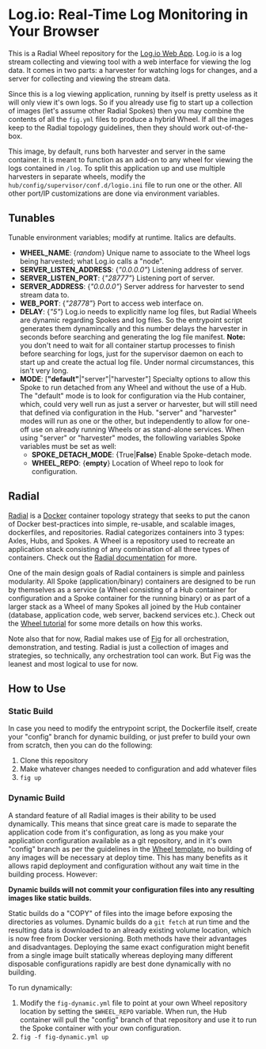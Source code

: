 # Log.io: Real-Time Log Monitoring in Your Browser

This is a Radial Wheel repository for the [Log.io Web App][log.io].  Log.io is a
log stream collecting and viewing tool with a web interface for viewing the log
data. It comes in two parts: a harvester for watching logs for changes, and a
server for collecting and viewing the stream data.

Since this is a log viewing application, running by itself is pretty useless as
it will only view it's own logs. So if you already use fig to start up a
collection of images (let's assume other Radial Spokes) then you may combine the
contents of all the `fig.yml` files to produce a hybrid Wheel. If all the
images keep to the Radial topology guidelines, then they should work
out-of-the-box.

This image, by default, runs both harvester and server in the same container. It
is meant to function as an add-on to any wheel for viewing the logs contained in
`/log`. To split this application up and use multiple harvesters in separate
wheels, modify the `hub/config/supervisor/conf.d/logio.ini` file to run one or
the other. All other port/IP customizations are done via environment variables.

[log.io]: https://github.com/NarrativeScience/Log.io

## Tunables

Tunable environment variables; modify at runtime. Italics are defaults.

  - **WHEEL_NAME**: {_random_} Unique name to associate to the Wheel logs being
    harvested; what Log.io calls a "node".
  - **SERVER_LISTEN_ADDRESS**: {_"0.0.0.0"_} Listening address of server.
  - **SERVER_LISTEN_PORT**: {_"28777"_} Listening port of server.
  - **SERVER_ADDRESS**: {_"0.0.0.0"_} Server address for harvester to send
    stream data to.
  - **WEB_PORT**: {_"28778"_} Port to access web interface on.
  - **DELAY**: {_"5"_} Log.io needs to explicitly name log files, but Radial
    Wheels are dynamic regarding Spokes and log files. So the entrypoint script
    generates them dynamincally and this number delays the harvester in seconds
    before searching and generating the log file manifest. **Note:** you don't need
    to wait for all container startup processes to finish before searching for
    logs, just for the supervisor daemon on each to start up and create the
    actual log file. Under normal circumstances, this isn't very long.
  - **MODE**: [__"default"__|"server"|"harvester"] Specialty options to allow this
    Spoke to run detached from any Wheel and without the use of a Hub. The "default"
    mode is to look for configuration via the Hub container, which, could very
    well run as just a server or harvester, but will still need that defined via
    configuration in the Hub. "server" and "harvester" modes will run as one or
    the other, but independently to allow for one-off use on already running
    Wheels or as stand-alone services. When using "server" or "harvester" modes,
    the followling variables Spoke variables must be set as well:
    - **SPOKE_DETACH_MODE**: {True|__False__} Enable Spoke-detach mode.
    - **WHEEL_REPO**: {__empty__} Location of Wheel repo to look for configuration.

## Radial

[Radial][radial] is a [Docker][docker] container topology strategy that
seeks to put the canon of Docker best-practices into simple, re-usable, and
scalable images, dockerfiles, and repositories. Radial categorizes containers
into 3 types: Axles, Hubs, and Spokes. A Wheel is a repository used to recreate
an application stack consisting of any combination of all three types of
containers. Check out the [Radial documentation][radialdocs] for more.

One of the main design goals of Radial containers is simple and painless
modularity. All Spoke (application/binary) containers are designed to be run by
themselves as a service (a Wheel consisting of a Hub container for configuration
and a Spoke container for the running binary) or as part of a larger stack as a
Wheel of many Spokes all joined by the Hub container (database, application
code, web server, backend services etc.). Check out the [Wheel
tutorial][wheel-template] for some more details on how this works.

Note also that for now, Radial makes use of [Fig][fig] for all orchestration,
demonstration, and testing. Radial is just a collection of images and
strategies, so technically, any orchestration tool can work. But Fig was the
leanest and most logical to use for now. 

[wheel-template]: https://github.com/radial/template-wheel
[fig]: http://www.fig.sh
[docker]: http://docker.io/
[radial]: https://github.com/radial
[radialdocs]: http://radial.viewdocs.io/docs

## How to Use
### Static Build

In case you need to modify the entrypoint script, the Dockerfile itself, create
your "config" branch for dynamic building, or just prefer to build your own from
scratch, then you can do the following:

1. Clone this repository
2. Make whatever changes needed to configuration and add whatever files
3. `fig up`

### Dynamic Build

A standard feature of all Radial images is their ability to be used dynamically.
This means that since great care is made to separate the application code from
it's configuration, as long as you make your application configuration available
as a git repository, and in it's own "config" branch as per the guidelines in
the [Wheel template][wheel-template], no building of any images will be
necessary at deploy time. This has many benefits as it allows rapid deployment
and configuration without any wait time in the building process. However:

**Dynamic builds will not commit your configuration files into any
resulting images like static builds.**

Static builds do a "COPY" of files into the image before exposing the
directories as volumes. Dynamic builds do a `git fetch` at run time and the
resulting data is downloaded to an already existing volume location, which is
now free from Docker versioning. Both methods have their advantages and
disadvantages. Deploying the same exact configuration might benefit from a
single image built statically whereas deploying many different disposable 
configurations rapidly are best done dynamically with no building.

To run dynamically:

1. Modify the `fig-dynamic.yml` file to point at your own Wheel repository
   location by setting the `$WHEEL_REPO` variable. When run, the Hub container
   will pull the "config" branch of that repository and use it to run the Spoke
   container with your own configuration.
3. `fig -f fig-dynamic.yml up`
